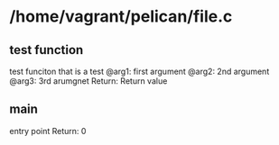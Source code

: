 # /home/vagrant/pelican/file.c
## test function 
test funciton that is a test
@arg1: first argument
@arg2: 2nd argument
@arg3: 3rd arumgnet
Return: Return value
## main 
entry point
Return: 0
